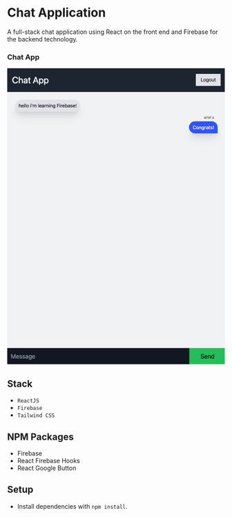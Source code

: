 # Chat Application

A full-stack chat application using React on the front end and Firebase for the backend technology.

### Chat App

![screenshot of App](https://github.com/Arie139/Chat-app/blob/master/docs/Chat_App.png?raw=true)

## Stack
- `ReactJS`
- `Firebase`
- `Tailwind CSS`

## NPM Packages

- Firebase
- React Firebase Hooks
- React Google Button

## Setup

- Install dependencies with `npm install`.